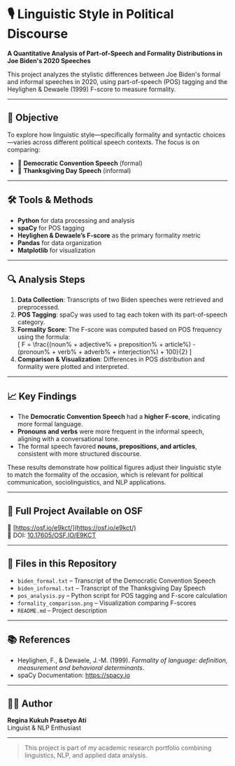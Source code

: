 # 🎙️ Linguistic Style in Political Discourse  
**A Quantitative Analysis of Part-of-Speech and Formality Distributions in Joe Biden's 2020 Speeches**

This project analyzes the stylistic differences between Joe Biden's formal and informal speeches in 2020, using part-of-speech (POS) tagging and the Heylighen & Dewaele (1999) F-score to measure formality.

---

## 🧠 Objective  
To explore how linguistic style—specifically formality and syntactic choices—varies across different political speech contexts. The focus is on comparing:
- 📢 **Democratic Convention Speech** (formal)  
- 🦃 **Thanksgiving Day Speech** (informal)  

---

## 🛠️ Tools & Methods  
- **Python** for data processing and analysis  
- **spaCy** for POS tagging  
- **Heylighen & Dewaele’s F-score** as the primary formality metric  
- **Pandas** for data organization  
- **Matplotlib** for visualization  

---

## 🔍 Analysis Steps  
1. **Data Collection**: Transcripts of two Biden speeches were retrieved and preprocessed.  
2. **POS Tagging**: spaCy was used to tag each token with its part-of-speech category.  
3. **Formality Score**: The F-score was computed based on POS frequency using the formula:  
   \[
   F = \frac{(noun\% + adjective\% + preposition\% + article\%) - (pronoun\% + verb\% + adverb\% + interjection\%) + 100}{2}
   \]
4. **Comparison & Visualization**: Differences in POS distribution and formality were plotted and interpreted.

---

## 📈 Key Findings  
- The **Democratic Convention Speech** had a **higher F-score**, indicating more formal language.  
- **Pronouns and verbs** were more frequent in the informal speech, aligning with a conversational tone.  
- The formal speech favored **nouns, prepositions, and articles**, consistent with more structured discourse.  

These results demonstrate how political figures adjust their linguistic style to match the formality of the occasion, which is relevant for political communication, sociolinguistics, and NLP applications.

---

## 📄 Full Project Available on OSF  
🔗 [https://osf.io/e9kct/](https://osf.io/e9kct/)  
📌 DOI: [10.17605/OSF.IO/E9KCT](https://doi.org/10.17605/OSF.IO/E9KCT)

---

## 📂 Files in this Repository  
- `biden_formal.txt` – Transcript of the Democratic Convention Speech  
- `biden_informal.txt` – Transcript of the Thanksgiving Day Speech  
- `pos_analysis.py` – Python script for POS tagging and F-score calculation  
- `formality_comparison.png` – Visualization comparing F-scores  
- `README.md` – Project description

---

## 📚 References  
- Heylighen, F., & Dewaele, J.-M. (1999). *Formality of language: definition, measurement and behavioral determinants*.  
- spaCy Documentation: https://spacy.io  

---

## 👩‍💻 Author  
**Regina Kukuh Prasetyo Ati**  
Linguist & NLP Enthusiast  

---

> This project is part of my academic research portfolio combining linguistics, NLP, and applied data analysis.
